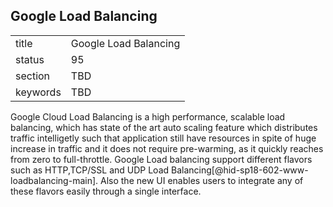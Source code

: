 ## Google Load Balancing


|          |                       |
| -------- | --------------------- |
| title    | Google Load Balancing |
| status   | 95                    |
| section  | TBD                   |
| keywords | TBD                   |



Google Cloud Load Balancing is a high performance, scalable load
balancing, which has state of the art auto scaling feature which
distributes traffic intelligetly such that application still have
resources in spite of huge increase in traffic and it does not require
pre-warming, as it quickly reaches from zero to full-throttle. Google
Load balancing support different flavors such as HTTP,TCP/SSL and UDP
Load Balancing[@hid-sp18-602-www-loadbalancing-main]. Also the new UI
enables users to integrate any of these flavors easily through a single
interface.
